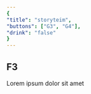 ```yaml
---
{
"title": "storyteim",
"buttons": ["G3", "G4"],
"drink": "false"
}
---
```


## F3

Lorem ipsum dolor sit amet